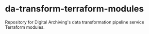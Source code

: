 # da-transform-terraform-modules

Repository for Digital Archiving's data transformation pipeline service Terraform modules.
